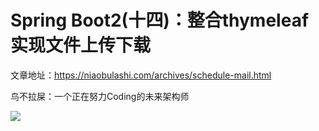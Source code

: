# Spring Boot2(十四)：整合thymeleaf实现文件上传下载

文章地址：https://niaobulashi.com/archives/schedule-mail.html

鸟不拉屎：一个正在努力Coding的未来架构师

![](https://niaobulashi.com/usr/uploads/2019/07/2427016822.png)
